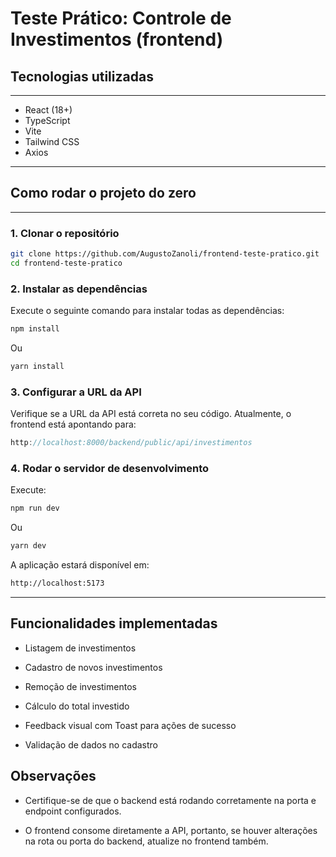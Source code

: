 # Teste Prático: Controle de Investimentos (frontend)

## Tecnologias utilizadas

---

- React (18+)
- TypeScript
- Vite
- Tailwind CSS
- Axios

---

## Como rodar o projeto do zero

---

### 1. Clonar o repositório

```bash
git clone https://github.com/AugustoZanoli/frontend-teste-pratico.git
cd frontend-teste-pratico
```

### 2. Instalar as dependências

Execute o seguinte comando para instalar todas as dependências:

```bash
npm install
```

Ou

```bash
yarn install
```

### 3. Configurar a URL da API

Verifique se a URL da API está correta no seu código. Atualmente, o frontend está apontando para:

```ts
http://localhost:8000/backend/public/api/investimentos
```

### 4. Rodar o servidor de desenvolvimento

Execute:

```bash
npm run dev
```

Ou

```bash
yarn dev
```

A aplicação estará disponível em:

```bash
http://localhost:5173
```

---

## Funcionalidades implementadas
- Listagem de investimentos

- Cadastro de novos investimentos

- Remoção de investimentos

- Cálculo do total investido

- Feedback visual com Toast para ações de sucesso

- Validação de dados no cadastro

## Observações
- Certifique-se de que o backend está rodando corretamente na porta e endpoint configurados.

- O frontend consome diretamente a API, portanto, se houver alterações na rota ou porta do backend, atualize no frontend também.
